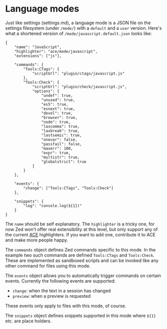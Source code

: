 Language modes
==============

Just like settings (settings.md), a language mode is a JSON file on the settings
filesystem (under `/mode/`) with a `default` and a `user` version. Here's what a
shortened version of `/mode/javascript.default.json` looks like:

    {
        "name": "JavaScript",
        "highlighter": "ace/mode/javascript",
        "extensions": ["js"],

        "commands": {
            "Tools:CTags": {
                "scriptUrl": "plugin/ctags/javascript.js"
            },
            "Tools:Check": {
                "scriptUrl": "plugin/check/javascript.js",
                "options": {
                    "undef": true,
                    "unused": true,
                    "es5": true,
                    "esnext": true,
                    "devel": true,
                    "browser": true,
                    "node": true,
                    "laxcomma": true,
                    "laxbreak": true,
                    "lastsemic": true,
                    "onevar": false,
                    "passfail": false,
                    "maxerr": 100,
                    "expr": true,
                    "multistr": true,
                    "globalstrict": true
                }
            }
        },

        "events": {
            "change": ["Tools:CTags", "Tools:Check"]
        },

        "snippets": {
            "log": "console.log(${1})"
        }
    }

The `name` should be self explanatory. The `highlighter` is a tricky one, for
now Zed won't offer real extensibility at this level, but only support any of
the current [ACE](http://ace.ajax.org) highlighters. If you want to add one,
contribute it to ACE and make more people happy.

The `commands` object defines Zed commands specific to this mode. In the example
two such commands are defined `Tools:CTags` and `Tools:Check`. These are implemented
as sandboxed scripts and can be invoked like any other command for files using this
mode.

The `events` object allows you to automatically trigger commands on certain events.
Currently the following events are supported:

* `change`: when the text in a session has changed
* `preview`: when a preview is requested

These events only apply to files with this mode, of course.

The `snippets` object defines snippets supported in this mode where `${1}` etc. are
place holders.